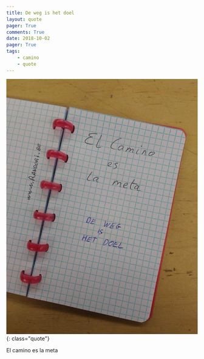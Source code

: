```yaml
---
title: De weg is het doel
layout: quote
pager: True
comments: True
date: 2018-10-02
pager: True
tags:
    - camino
    - quote
---
```



![Camino del Norte](/images/q/de_weg_is_het_doel_s.jpg "De weg is het doel. El camino es la meta."){: class="quote"}

El camino es la meta 